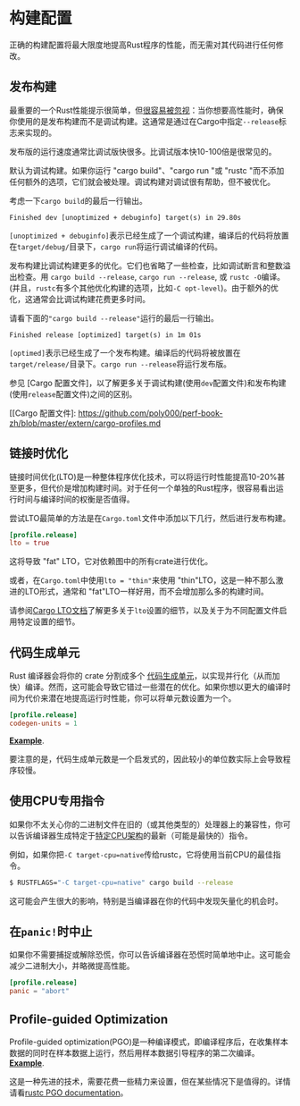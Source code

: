 # 构建配置

正确的构建配置将最大限度地提高Rust程序的性能，而无需对其代码进行任何修改。

## 发布构建

最重要的一个Rust性能提示很简单，但[很容易被忽视]：当你想要高性能时，确保你使用的是发布构建而不是调试构建。这通常是通过在Cargo中指定`--release`标志来实现的。

[很容易被忽视]: https://github.com/poly000/perf-book-zh/blob/master/extern/why-my-rust-program-is-so-slow.md

发布版的运行速度通常比调试版快很多。比调试版本快10-100倍是很常见的。

默认为调试构建。如果你运行 "cargo build"、"cargo run "或 "rustc "而不添加任何额外的选项，它们就会被处理。调试构建对调试很有帮助，但不被优化。

考虑一下`cargo build`的最后一行输出。
```text
Finished dev [unoptimized + debuginfo] target(s) in 29.80s
```
`[unoptimized + debuginfo]`表示已经生成了一个调试构建，编译后的代码将放置在`target/debug/`目录下，`cargo run`将运行调试编译的代码。

发布构建比调试构建更多的优化。它们也省略了一些检查，比如调试断言和整数溢出检查。用 `cargo build --release`, `cargo run --release`, 或 `rustc -O`编译。(并且，`rustc`有多个其他优化构建的选项，比如`-C opt-level`)。由于额外的优化，这通常会比调试构建花费更多时间。

请看下面的`"cargo build --release"`运行的最后一行输出。
```text
Finished release [optimized] target(s) in 1m 01s
```
`[optimed]`表示已经生成了一个发布构建。编译后的代码将被放置在`target/release/`目录下。`cargo run --release`将运行发布版。

参见 [Cargo 配置文件]，以了解更多关于调试构建(使用`dev`配置文件)和发布构建(使用`release`配置文件)之间的区别。

[[Cargo 配置文件]: https://github.com/poly000/perf-book-zh/blob/master/extern/cargo-profiles.md

## 链接时优化

链接时间优化(LTO)是一种整体程序优化技术，可以将运行时性能提高10-20%甚至更多，但代价是增加构建时间。对于任何一个单独的Rust程序，很容易看出运行时间与编译时间的权衡是否值得。

尝试LTO最简单的方法是在`Cargo.toml`文件中添加以下几行，然后进行发布构建。
```toml
[profile.release]
lto = true
```
这将导致 "fat" LTO，它对依赖图中的所有crate进行优化。

或者，在`Cargo.toml`中使用`lto = "thin"`来使用 "thin"LTO，这是一种不那么激进的LTO形式，通常和 "fat"LTO一样好用，而不会增加那么多的构建时间。

请参阅[Cargo LTO文档]了解更多关于`lto`设置的细节，以及关于为不同配置文件启用特定设置的细节。

[Cargo LTO文档]: https://doc.rust-lang.org/cargo/reference/profiles.html#lto

## 代码生成单元

Rust 编译器会将你的 crate 分割成多个 [代码生成单元]，以实现并行化（从而加快）编译。然而，这可能会导致它错过一些潜在的优化。如果你想以更大的编译时间为代价来潜在地提高运行时性能，你可以将单元数设置为一个。
```toml
[profile.release]
codegen-units = 1
```
[**Example**](https://likebike.com/posts/How_To_Write_Fast_Rust_Code.html#emit-asm).

[代码生成单元]: https://doc.rust-lang.org/rustc/codegen-options/index.html#codegen-units

要注意的是，代码生成单元数是一个启发式的，因此较小的单位数实际上会导致程序较慢。

## 使用CPU专用指令

如果你不太关心你的二进制文件在旧的（或其他类型的）处理器上的兼容性，你可以告诉编译器生成特定于[特定CPU架构]的最新（可能是最快的）指令。

[特定CPU架构]: https://doc.rust-lang.org/1.41.1/rustc/codegen-options/index.html#target-cpu

例如，如果你把`-C target-cpu=native`传给rustc，它将使用当前CPU的最佳指令。
```bash
$ RUSTFLAGS="-C target-cpu=native" cargo build --release
```

这可能会产生很大的影响，特别是当编译器在你的代码中发现矢量化的机会时。

## 在`panic!`时中止

如果你不需要捕捉或解除恐慌，你可以告诉编译器在恐慌时简单地中止。这可能会减少二进制大小，并略微提高性能。
```toml
[profile.release]
panic = "abort"
```

## Profile-guided Optimization

Profile-guided optimization(PGO)是一种编译模式，即编译程序后，在收集样本数据的同时在样本数据上运行，然后用样本数据引导程序的第二次编译。
[**Example**](https://blog.rust-lang.org/inside-rust/2020/11/11/exploring-pgo-for-the-rust-compiler.html).

这是一种先进的技术，需要花费一些精力来设置，但在某些情况下是值得的。详情请看[rustc PGO documentation]。

[rustc PGO documentation]: https://doc.rust-lang.org/rustc/profile-guided-optimization.html
